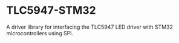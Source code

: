 # TLC5947-STM32
A driver library for interfacing the TLC5947 LED driver with STM32 microcontrollers using SPI.
